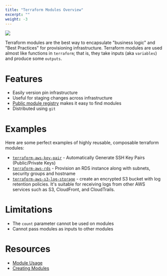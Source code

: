 ```yaml
---
title: "Terraform Modules Overview"
excerpt: ""
weight: -3
---
```

![](/images/774b11e-terraform.png)

Terraform modules are the best way to encapsulate "business logic" and "Best Practices" for provisioning infrastructure. Terraform modules are used almost like functions in `terraform`; that is, they take inputs (aka `variables`) and produce some `outputs`.

# Features
* Easily version pin infrastructure
* Useful for staging changes across infrastructure 
* [Public module registry](registry.terraform.io) makes it easy to find modules
* Distributed using `git`

# Examples
Here are some perfect examples of highly reusable, composable terraform modules:
* [`terraform-aws-key-pair`](https://github.com/cloudposse/terraform-aws-key-pair) - Automatically Generate SSH Key Pairs (Public/Private Keys)
* [`terraform-aws-rds`](https://github.com/cloudposse/terraform-aws-rds) - Provision an RDS instance along with subnets, security groups and hostname
* [`terraform-aws-s3-log-storage`](https://github.com/cloudposse/terraform-aws-s3-log-storage) - create an encrypted S3 bucket with log retention policies. It's suitable for receiving logs from other AWS services such as S3, CloudFront, and CloudTrails.

# Limitations
* The `count` parameter cannot be used on modules
* Cannot pass modules as inputs to other modules

# Resources
* [Module Usage](https://www.terraform.io/docs/modules/usage.html)
* [Creating Modules](https://www.terraform.io/docs/modules/create.html)